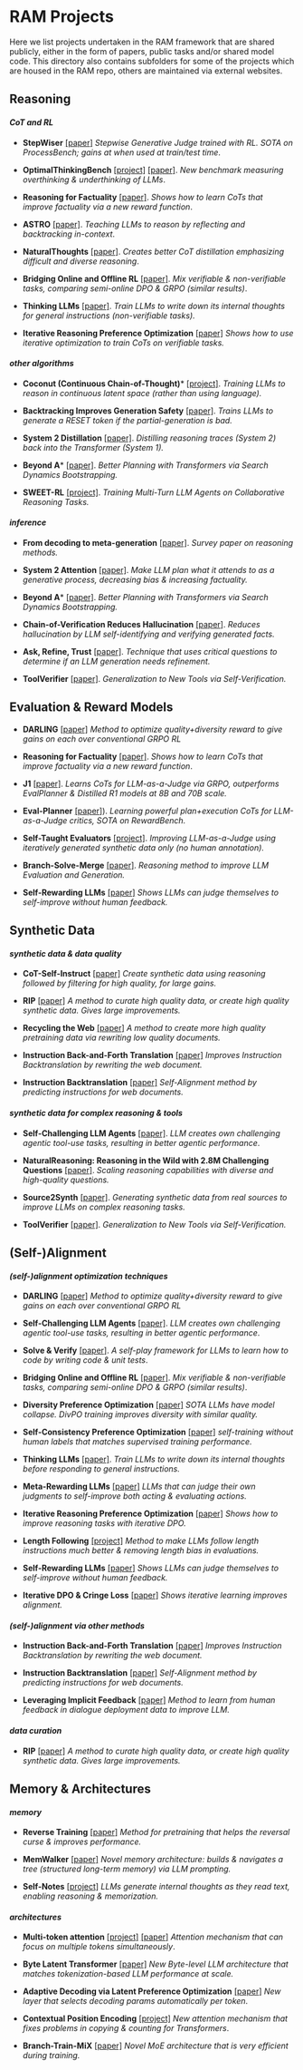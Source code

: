 
# RAM Projects
Here we list projects undertaken in the RAM framework that are shared publicly, either in the form of papers, public tasks and/or shared model code. This directory also contains subfolders for some of the projects which are housed in the RAM repo, others are maintained via external websites.


## Reasoning

#### _CoT and RL_

- **StepWiser** [[paper]](https://arxiv.org/abs/2508.19229)
  _Stepwise Generative Judge trained with RL. SOTA on ProcessBench; gains at when used at train/test time_.
  
- **OptimalThinkingBench** [[project]](otb) [[paper]](https://arxiv.org/abs/2508.13141).
  _New benchmark measuring overthinking & underthinking of LLMs_.

- **Reasoning for Factuality** [[paper]](https://www.arxiv.org/abs/2508.05618).
  _Shows how to learn CoTs that improve factuality via a new reward function_.

- **ASTRO** [[paper]](https://arxiv.org/abs/2507.00417).
  _Teaching LLMs to reason by reflecting and backtracking in-context_.

- **NaturalThoughts** [[paper]](https://arxiv.org/abs/2507.01921).
  _Creates better CoT distillation emphasizing difficult and diverse reasoning_.

- **Bridging Online and Offline RL** [[paper]](https://arxiv.org/abs/2506.21495).
  _Mix verifiable & non-verifiable tasks, comparing semi-online DPO & GRPO (similar results)_.

- **Thinking LLMs** [[paper]](https://arxiv.org/abs/2410.10630).
  _Train LLMs to write down its internal thoughts for general instructions (non-verifiable tasks)._

- **Iterative Reasoning Preference Optimization** [[paper]](https://arxiv.org/abs/2404.19733)
  _Shows how to use iterative optimization to train CoTs on verifiable tasks._

#### _other algorithms_

- **Coconut (Continuous Chain-of-Thought)*** [[project]](https://github.com/facebookresearch/coconut).
  _Training LLMs to reason in continuous latent space (rather than using language)._

- **Backtracking Improves Generation Safety** [[paper]](https://arxiv.org/abs/2409.14586).
  _Trains LLMs to generate a RESET token if the partial-generation is bad._

- **System 2 Distillation** [[paper]](https://arxiv.org/abs/2407.06023).
  _Distilling reasoning traces (System 2) back into the Transformer (System 1)._

- **Beyond A*** [[paper]](https://arxiv.org/abs/2402.14083).
  _Better Planning with Transformers via Search Dynamics Bootstrapping._

- **SWEET-RL** [[project]](https://github.com/facebookresearch/sweet_rl).
  _Training Multi-Turn LLM Agents on Collaborative Reasoning Tasks._

#### _inference_

- **From decoding to meta-generation** [[paper]](https://arxiv.org/abs/2406.16838).
  _Survey paper on reasoning methods._

- **System 2 Attention** [[paper]](https://arxiv.org/abs/2311.11829).
  _Make LLM plan what it attends to as a generative process, decreasing bias & increasing factuality._

- **Beyond A*** [[paper]](https://arxiv.org/abs/2402.14083).
  _Better Planning with Transformers via Search Dynamics Bootstrapping._

- **Chain-of-Verification Reduces Hallucination** [[paper]](https://arxiv.org/abs/2309.11495).
  _Reduces hallucination by LLM self-identifying and verifying generated facts._

- **Ask, Refine, Trust** [[paper]](https://arxiv.org/abs/2311.07961).
  _Technique that uses critical questions to determine if an LLM generation needs refinement._

- **ToolVerifier** [[paper]](https://arxiv.org/abs/2402.14158).
  _Generalization to New Tools via Self-Verification._

## Evaluation & Reward Models

- **DARLING** [[paper]](https://arxiv.org/abs/2509.02534)
  _Method to optimize quality+diversity reward to give gains on each over conventional GRPO RL_
  
- **Reasoning for Factuality** [[paper]](https://www.arxiv.org/abs/2508.05618).
  _Shows how to learn CoTs that improve factuality via a new reward function_.
  
- **J1** [[paper]](https://arxiv.org/abs/2505.10320).
  _Learns CoTs for LLM-as-a-Judge via GRPO, outperforms EvalPlanner & Distilled R1 models at 8B and 70B scale._

- **Eval-Planner** [[paper]](https://arxiv.org/abs/2501.18099)).
  _Learning powerful plan+execution CoTs for LLM-as-a-Judge critics, SOTA on RewardBench._

- **Self-Taught Evaluators** [[project]](./self_taught_evaluator).
  _Improving LLM-as-a-Judge using iteratively generated synthetic data only (no human annotation)._

- **Branch-Solve-Merge** [[paper]](https://arxiv.org/abs/2310.15123).
  _Reasoning method to improve LLM Evaluation and Generation._

- **Self-Rewarding LLMs** [[paper]](https://arxiv.org/abs/2401.10020)
  _Shows LLMs can judge themselves to self-improve without human feedback._

## Synthetic Data

#### _synthetic data & data quality_

- **CoT-Self-Instruct** [[paper]](https://arxiv.org/abs/2507.23751)
  _Create synthetic data using reasoning followed by filtering for high quality, for large gains._

- **RIP** [[paper]](https://arxiv.org/abs/2501.18578)
  _A method to *curate* high quality data, or *create* high quality synthetic data. Gives large improvements._
  
- **Recycling the Web** [[paper]](https://arxiv.org/abs/2506.04689)
  _A method to create more high quality pretraining data via rewriting low quality documents._
  
- **Instruction Back-and-Forth Translation** [[paper]](https://arxiv.org/abs/2408.04614)
  _Improves Instruction Backtranslation by rewriting the web document._

- **Instruction Backtranslation** [[paper]](https://arxiv.org/abs/2308.06259)
  _Self-Alignment method by predicting instructions for web documents._
  
#### _synthetic data for complex reasoning & tools_

- **Self-Challenging LLM Agents** [[paper]](https://arxiv.org/abs/2506.01716).
  _LLM creates own challenging agentic tool-use tasks, resulting in better agentic performance_.
  
- **NaturalReasoning: Reasoning in the Wild with 2.8M Challenging Questions** [[paper]](https://arxiv.org/abs/2502.13124).
  _Scaling reasoning capabilities with diverse and high-quality questions._

- **Source2Synth** [[paper]](https://arxiv.org/abs/2409.08239).
  _Generating synthetic data from real sources to improve LLMs on complex reasoning tasks._

- **ToolVerifier** [[paper]](https://arxiv.org/abs/2402.14158).
  _Generalization to New Tools via Self-Verification._


## (Self-)Alignment

#### _(self-)alignment optimization techniques_

- **DARLING** [[paper]](https://arxiv.org/abs/2509.02534)
  _Method to optimize quality+diversity reward to give gains on each over conventional GRPO RL_

- **Self-Challenging LLM Agents** [[paper]](https://arxiv.org/abs/2506.01716).
  _LLM creates own challenging agentic tool-use tasks, resulting in better agentic performance_.

- **Solve & Verify** [[paper]](https://arxiv.org/abs/2502.14948).
  _A self-play framework for LLMs to learn how to code by writing code & unit tests_.

- **Bridging Online and Offline RL** [[paper]](https://arxiv.org/abs/2506.21495).
  _Mix verifiable & non-verifiable tasks, comparing semi-online DPO & GRPO (similar results)_.

- **Diversity Preference Optimization** [[paper]](https://arxiv.org/abs/2501.18101)
  _SOTA LLMs have model collapse. DivPO training improves diversity with similar quality._

- **Self-Consistency Preference Optimization** [[paper]](https://arxiv.org/abs/2411.04109)
  _self-training without human labels that matches supervised training performance._

- **Thinking LLMs** [[paper]](https://arxiv.org/abs/2410.10630).
  _Train LLMs to write down its internal thoughts before responding to general instructions._

- **Meta-Rewarding LLMs** [[paper]](https://arxiv.org/abs/2407.19594)
  _LLMs that can judge their own judgments to self-improve both acting & evaluating actions._

- **Iterative Reasoning Preference Optimization** [[paper]](https://arxiv.org/abs/2404.19733)
  _Shows how to improve reasoning tasks with iterative DPO._

- **Length Following** [[project]](length_instruct)
  _Method to make LLMs follow length instructions much better & removing length bias in evaluations._

- **Self-Rewarding LLMs** [[paper]](https://arxiv.org/abs/2401.10020)
  _Shows LLMs can judge themselves to self-improve without human feedback._

- **Iterative DPO & Cringe Loss** [[paper]](https://arxiv.org/abs/2312.16682)
  _Shows iterative learning improves alignment._

#### _(self-)alignment via other methods_

- **Instruction Back-and-Forth Translation** [[paper]](https://arxiv.org/abs/2408.04614)
  _Improves Instruction Backtranslation by rewriting the web document._

- **Instruction Backtranslation** [[paper]](https://arxiv.org/abs/2308.06259)
  _Self-Alignment method by predicting instructions for web documents._

- **Leveraging Implicit Feedback** [[paper]](https://arxiv.org/abs/2307.14117)
  _Method to learn from human feedback in dialogue deployment data to improve LLM._

#### _data curation_

- **RIP** [[paper]](https://arxiv.org/abs/2501.18578)
  _A method to *curate* high quality data, or *create* high quality synthetic data. Gives large improvements._

## Memory & Architectures

#### _memory_

- **Reverse Training** [[paper]](https://arxiv.org/abs/2403.13799)
  _Method for pretraining that helps the reversal curse & improves performance._

- **MemWalker** [[paper]](https://arxiv.org/abs/2310.05029)
  _Novel memory architecture: builds & navigates a tree (structured long-term memory) via LLM prompting._

- **Self-Notes** [[project]](self_notes)
  _LLMs generate internal thoughts as they read text, enabling reasoning & memorization._

#### _architectures_

- **Multi-token attention** [[project]](mta)  [[paper]](https://arxiv.org/abs/2504.00927)
  _Attention mechanism that can focus on multiple tokens simultaneously_.

- **Byte Latent Transformer** [[paper]](https://arxiv.org/abs/2412.09871)
  _New Byte-level LLM architecture that matches tokenization-based LLM performance at scale._

- **Adaptive Decoding via Latent Preference Optimization** [[paper]](https://arxiv.org/abs/2411.09661)
  _New layer that selects decoding params automatically *per token*_.

- **Contextual Position Encoding** [[project]](cope)
  _New attention mechanism that fixes problems in copying & counting for Transformers_.

- **Branch-Train-MiX** [[paper]](https://arxiv.org/abs/2403.07816)
  _Novel MoE architecture that is very efficient during training._
